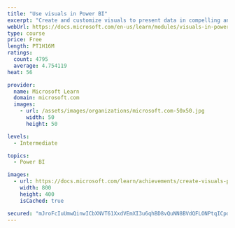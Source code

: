 ```yaml
---
title: "Use visuals in Power BI"
excerpt: "Create and customize visuals to present data in compelling and insightful ways."
webUrl: https://docs.microsoft.com/en-us/learn/modules/visuals-in-power-bi/
type: course
price: Free
length: PT1H16M
ratings:
  count: 4795
  average: 4.754119
heat: 56

provider:
  name: Microsoft Learn
  domain: microsoft.com
  images:
    - url: /assets/images/organizations/microsoft.com-50x50.jpg
      width: 50
      height: 50

levels:
  - Intermediate

topics:
  - Power BI

images:
  - url: https://docs.microsoft.com/learn/achievements/create-visuals-power-bi-desktop-social.png
    width: 800
    height: 400
    isCached: true

secured: "mJroFcIuUmwQinwICbXNVT61XxdVEmXI3u6qhBD8vQuNN8BVdQFLONPtqICpdRexxlUhd2UX99xajqUsC76FaYkQ8wEQ5ypLRrh68s8Rfef3JIQz6zwINfUBiRLiypFcyTOe8YdQGJhodfw2f7SFP2/YGis/Om/O4PeQkPNDyLucaEg+M10W9nI2gm6sg3xMzFEql3dNyKFyJdakwgvQuuzEYSZpCQb0bNWdnnlWrz46j4ewTtp6cPB4Ladi2MBLAQArp39sdW11mwWrIsY0z3RDtnLfg6kRd0NEonv8aVDoUXwUetRXh3/ofZ0RBQr7CFPE4aWd+VgqdJmCcr81uWmxBqVFFmKYvcm8LpNA0VgsD+pNidMYjP9Tc9GESb7ZZMCZaBFYvxXMhl3IOsITl1aU1zbVv22DRE/4PfXBTBE=;mPvaITAC+wArmNEUozqrrA=="
---
```


